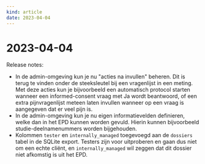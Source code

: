 ```yaml
---
kind: article
date: 2023-04-04
---
```


# 2023-04-04

Release notes:

* In de admin-omgeving kun je nu "acties na invullen" beheren. Dit is terug te vinden onder de steeksleutel bij een vragenlijst in een meting. Met deze acties kun je bijvoorbeeld een automatisch protocol starten wanneer een informed-consent vraag met Ja wordt beantwoord, of een extra pijnvragenlijst meteen laten invullen wanneer op een vraag is aangegeven dat er veel pijn is.
* In de admin-omgeving kun je nu eigen informatievelden definieren, welke dan in het EPD kunnen worden gevuld. Hierin kunnen bijvoorbeeld studie-deelnamenummers worden bijgehouden.
* Kolommen `tester` en `internally_managed` toegevoegd aan de `dossiers` tabel in de SQLite export. Testers zijn voor uitproberen en gaan dus niet om een echte cliënt, en `internally_managed` wil zeggen dat dit dossier niet afkomstig is uit het EPD.
